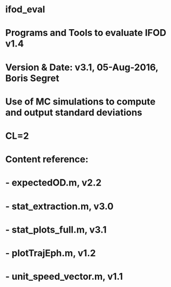 # ifod_eval
# Programs and Tools to evaluate IFOD v1.4
# Version & Date:   v3.1, 05-Aug-2016, Boris Segret
#                   Use of MC simulations to compute and output standard deviations
# CL=2

# Content reference:
# - expectedOD.m, v2.2
# - stat_extraction.m, v3.0
# - stat_plots_full.m, v3.1
# - plotTrajEph.m, v1.2
# - unit_speed_vector.m, v1.1
